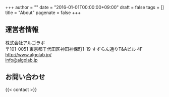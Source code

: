 +++
author = ""
date = "2016-01-01T00:00:00+09:00"
draft = false
tags = []
title = "About"
pagenate = false
+++

## 運営者情報
株式会社アルゴラボ  
〒101-0051 東京都千代田区神田神保町1-19 すずらん通りT&Aビル 4F  
http://www.algolab.jp/  
info@algolab.jp  

## お問い合わせ
{{< contact >}}
